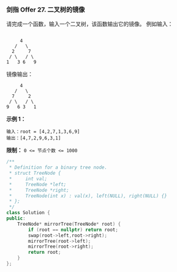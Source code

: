 ### 剑指 Offer 27. 二叉树的镜像
请完成一个函数，输入一个二叉树，该函数输出它的镜像。
例如输入：
```

     4
   /   \
  2     7
 / \   / \
1   3 6   9
```
镜像输出：
```
     4
   /   \
  7     2
 / \   / \
9   6 3   1
```
**示例 1：**
```
输入：root = [4,2,7,1,3,6,9]
输出：[4,7,2,9,6,3,1]
```
**限制：**
`0 <= 节点个数 <= 1000`

```cpp
/**
 * Definition for a binary tree node.
 * struct TreeNode {
 *     int val;
 *     TreeNode *left;
 *     TreeNode *right;
 *     TreeNode(int x) : val(x), left(NULL), right(NULL) {}
 * };
 */
class Solution {
public:
    TreeNode* mirrorTree(TreeNode* root) {
        if (root == nullptr) return root;
        swap(root->left,root->right);
        mirrorTree(root->left);
        mirrorTree(root->right);
        return root;
    }
};
```

